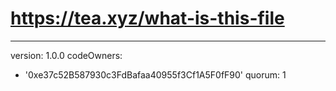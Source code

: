 # https://tea.xyz/what-is-this-file
---
version: 1.0.0
codeOwners:
  - '0xe37c52B587930c3FdBafaa40955f3Cf1A5F0fF90'
quorum: 1
